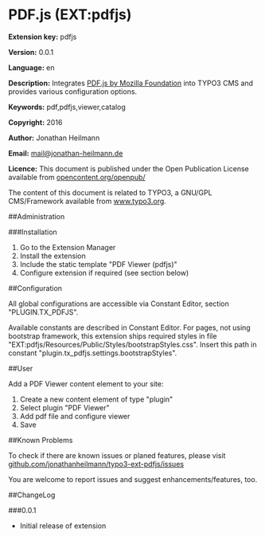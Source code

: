 # PDF.js (EXT:pdfjs)

**Extension key:**
pdfjs

**Version:**
0.0.1

**Language:**
en

**Description:**
Integrates [PDF.js by Mozilla Foundation](https://github.com/mozilla/pdf.js) into TYPO3 CMS and provides various configuration options.

**Keywords:**
pdf,pdfjs,viewer,catalog

**Copyright:**
2016

**Author:**
Jonathan Heilmann

**Email:**
[mail@jonathan-heilmann.de](mail@jonathan-heilmann.de)

**Licence:**
This document is published under the Open Publication License available from [opencontent.org/openpub/](http://www.opencontent.org/openpub/)

The content of this document is related to TYPO3, a GNU/GPL CMS/Framework available from www.typo3.org.

##Administration

###Installation

1. Go to the Extension Manager
2. Install the extension
3. Include the static template "PDF Viewer (pdfjs)"
4. Configure extension if required (see section below)

##Configuration

All global configurations are accessible via Constant Editor, section "PLUGIN.TX_PDFJS".

Available constants are described in Constant Editor.
For pages, not using bootstrap framework, this extension ships required styles in file "EXT:pdfjs/Resources/Public/Styles/bootstrapStyles.css". Insert this path in constant "plugin.tx_pdfjs.settings.bootstrapStyles".

##User

Add a PDF Viewer content element to your site:

1. Create a new content element of type "plugin"
2. Select plugin "PDF Viewer"
4. Add pdf file and configure viewer
5. Save

##Known Problems

To check if there are known issues or planed features, please visit [github.com/jonathanheilmann/typo3-ext-pdfjs/issues](https://github.com/jonathanheilmann/typo3-ext-pdfjs/issues)

You are welcome to report issues and suggest enhancements/features, too.

##ChangeLog

###0.0.1

- Initial release of extension